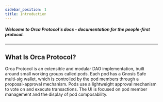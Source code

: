```yaml
---
sidebar_position: 1
title: Introduction
---
```


##### Welcome to Orca Protocol's docs - documentation for the people-first protocol.

---

## What Is Orca Protocol?

Orca Protocol is an extensible and modular DAO implementation, built around small working groups called pods. Each pod has a Gnosis Safe multi-sig wallet, which is controlled by the pod members through a proposal-approval mechanism.
Pods use a lightweight approval mechanism to vote on and execute transactions. The UI is focused on pod member management and the display of pod composability. 